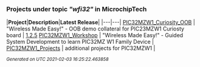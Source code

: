 ### Projects under topic *"wfi32"* in MicrochipTech

|**Project**|**Description**|**Latest Release**|
|---|---|
[PIC32MZW1_Curiosity_OOB](https://github.com/MicrochipTech/PIC32MZW1_Curiosity_OOB) | "Wireless Made Easy!" - OOB demo collateral for PIC23MZW1 Curiosty board | [1.2.5](https://github.com/MicrochipTech/PIC32MZW1_Curiosity_OOB/releases/tag/1.2.5)
[PIC32MZW1_Workshop](https://github.com/MicrochipTech/PIC32MZW1_Workshop) | "Wireless Made Easy!" - Guided System Development to learn PIC32MZ W1 Family Device | 
[PIC32MZW1_Projects](https://github.com/MicrochipTech/PIC32MZW1_Projects) | additional projects for PIC32MZW1 | 


<sub><i>Generated on UTC 2021-02-03 16:25:22.463858</i></sub>
